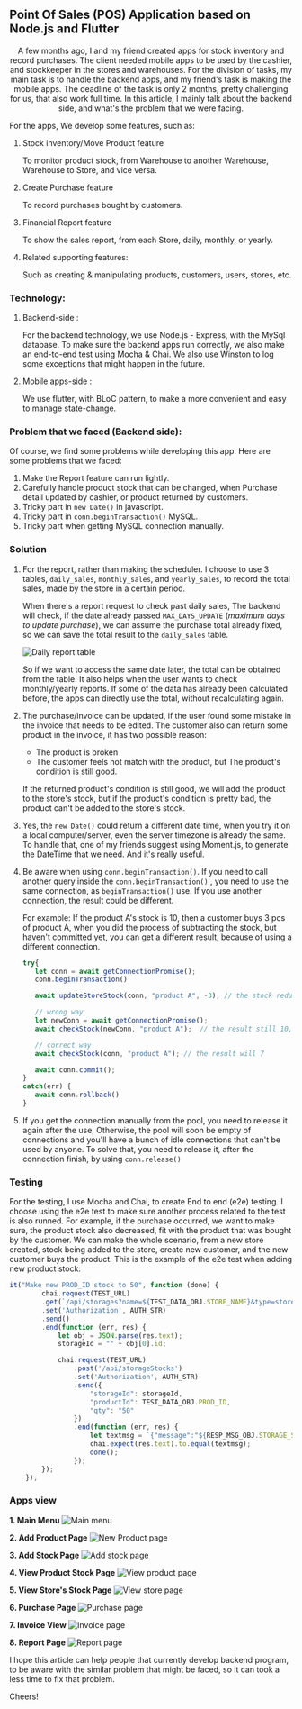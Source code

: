 ## Point Of Sales (POS) Application based on Node.js and Flutter

<p style="text-align: center;">
A few months ago, I and my friend created apps for stock inventory and record purchases. The client needed mobile apps to be used by the cashier, and stockkeeper in the stores and warehouses. For the division of tasks, my main task is to handle the backend apps, and my friend's task is making the mobile apps. The deadline of the task is only 2 months, pretty challenging for us, that also work full time. In this article, I mainly talk about the backend side, and what's the problem that we were facing. 

For the apps, We develop some features, such as: 

1. Stock inventory/Move Product feature
   <p>To monitor product stock, from Warehouse to another Warehouse, Warehouse to Store, and vice versa.
2. Create Purchase feature
   <p>To record purchases bought by customers.
3. Financial Report feature
   <p>To show the sales report, from each Store, daily, monthly, or yearly. 
4. Related supporting features:
   <p>Such as creating & manipulating products, customers, users, stores, etc.


### Technology:

1. Backend-side :
   <p>For the backend technology, we use Node.js - Express, with the MySql database. To make sure the backend apps run correctly, we also make an end-to-end test using Mocha & Chai. We also use Winston to log some exceptions that might happen in the future. 
2. Mobile apps-side :
   <p>We use flutter, with BLoC pattern, to make a more convenient and easy to manage state-change.
   
### Problem that we faced (Backend side):   

Of course, we find some problems while developing this app. Here are some problems that we faced:

1. Make the Report feature can run lightly.
2. Carefully handle product stock that can be changed, when Purchase detail updated by cashier, or product returned by customers.
3. Tricky part in ```new Date()``` in javascript. 
4. Tricky part in ```conn.beginTransaction()``` MySQL.
5. Tricky part when getting MySQL connection manually.
   
### Solution

1. For the report, rather than making the scheduler. I choose to use 3 tables, ```daily_sales```, ```monthly_sales```, and ```yearly_sales```, to record the total sales, made by the store in a certain period. 

   When there's a report request to check past daily sales, The backend will check, if the date already passed ```MAX_DAYS_UPDATE``` (*maximum days to update purchase*), we can assume the purchase total already fixed, so we can save the total result to the ```daily_sales``` table. 
   
   ![Daily report table](./images/daily-sales.png)   

   So if we want to access the same date later, the total can be obtained from the table. It also helps when the user wants to check monthly/yearly reports. If some of the data has already been calculated before, the apps can directly use the total, without recalculating again.

2. The purchase/invoice can be updated, if the user 
   found some mistake in the invoice that needs to be edited. The customer also can return some product in the invoice, it has two possible reason: 
   - The product is broken
   - The customer feels not match with the product, but The product's condition is still good.
   <p>If the returned product's condition is still good, we will add the product to the store's stock, but if the product's condition is pretty bad, the product can't be added to the store's stock.

3. Yes, the ```new Date()``` could return a different date time, when you try it on a local computer/server, even the server timezone is already the same. To handle that, one of my friends suggest using Moment.js, to generate the DateTime that we need. And it's really useful.
   
4. Be aware when using ```conn.beginTransaction()```. If you need to call another query inside the ```conn.beginTransaction()``` , you need to use the same connection, as ```beginTransaction()``` use. If you use another connection, the result could be different.

   For example: If the product A's stock is 10, then a customer buys 3 pcs of product A, when you did the process of subtracting the stock, but haven't committed yet, you can get a different result, because of using a different connection. 

   ``` javascript
   try{
      let conn = await getConnectionPromise();
      conn.beginTransaction()

      await updateStoreStock(conn, "product A", -3); // the stock reduce to 7

      // wrong way
      let newConn = await getConnectionPromise();
      await checkStock(newConn, "product A");  // the result still 10, because the transaction haven't been commited.

      // correct way
      await checkStock(conn, "product A"); // the result will 7

      await conn.commit();
   }
   catch(err) {
      await conn.rollback()
   }
   ``` 
5. If you get the connection manually from the pool, you need to release it again after the use, Otherwise, the pool will soon be empty of connections and you'll have a bunch of idle connections that can't be used by anyone. To solve that, you need to release it, after the connection finish, by  using ```conn.release()```

### Testing

For the testing, I use Mocha and Chai, to create End to end (e2e) testing. I choose using the e2e test to make sure another process related to the test is also runned. For example, if the purchase occurred, we want to make sure, the product stock also decreased, fit with the product that was bought by the customer. We can make the whole scenario, from a new store created, stock being added to the store, create new customer, and the new customer buys the product. This is the example of the e2e test when adding new product stock:

``` javascript
it("Make new PROD_ID stock to 50", function (done) {
        chai.request(TEST_URL)
        .get(`/api/storages?name=${TEST_DATA_OBJ.STORE_NAME}&type=store`)
        .set('Authorization', AUTH_STR)
        .send()
        .end(function (err, res) {
            let obj = JSON.parse(res.text);
            storageId = "" + obj[0].id;

            chai.request(TEST_URL)
                .post('/api/storageStocks')
                .set('Authorization', AUTH_STR)
                .send({
                    "storageId": storageId,
                    "productId": TEST_DATA_OBJ.PROD_ID,
                    "qty": "50"
                })
                .end(function (err, res) {
                    let textmsg = `{"message":"${RESP_MSG_OBJ.STORAGE_STOCK_SCS}"}`;
                    chai.expect(res.text).to.equal(textmsg);
                    done();
                });
        });
    });

```
### Apps view

**1. Main Menu**
![Main menu](./images/mainmenu.png)   

**2. Add Product Page**
![New Product page](./images/newprod.png)

**3. Add Stock Page**
![Add stock page](./images/addstock.png)

**4. View Product Stock Page**
![View product page](./images/view-prod-stock.png)

**5. View Store's Stock Page**
![View store page](./images/view-store-stock.png)

**6. Purchase Page**
![Purchase page](./images/purchase.png)

**7. Invoice View**
![Invoice page](./images/see-purchase.png)

**8. Report Page**
![Report page](./images/report.png)

I hope this article can help people that currently develop backend program, to be aware with the similar problem that might be faced, so it can took a less time to fix that problem.

Cheers!

</p>